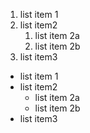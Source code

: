 1. list item 1
2. list item2
   1. list item 2a
   2. list item 2b
3. list item3

* list item 1
* list item2
   * list item 2a
   - list item 2b
* list item3
